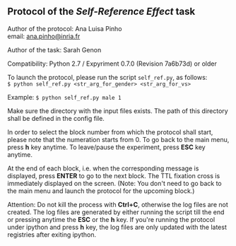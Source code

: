 ## Protocol of the *Self-Reference Effect* task

Author of the protocol: Ana Luisa Pinho   
email: ana.pinho@inria.fr  

Author of the task: Sarah Genon  

Compatibility: Python 2.7 / Expyriment 0.7.0 (Revision 7a6b73d) or older

To launch the protocol, please run the script `self_ref.py`, as follows:   
`$ python self_ref.py <str_arg_for_gender> <str_arg_for_vs>`

Example:
`$ python self_ref.py male 1`

Make sure the directory with the input files exists. The path of this directory shall be defined in the config file.

In order to select the block number from which the protocol shall start, please note that the numeration starts from 0.
To go back to the main menu, press __h__ key anytime. To leave/pause the experiment, press __ESC__ key anytime.

At the end of each block, i.e. when the corresponding message is displayed, press __ENTER__ to go to the next block. The TTL fixation cross is immediately displayed on the screen. (Note: You don't need to go back to the main menu and launch the protocol for the upcoming block.)

Attention: Do not kill the process with __Ctrl+C__, otherwise the log files are not created. The log files are generated by either running the script till the end or pressing anytime the __ESC__ or the __h__ key. If you're running the protocol under ipython and press __h__ key, the log files are only updated with the latest registries after exiting ipython.
